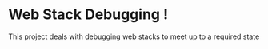 # Web Stack Debugging !
This project deals with debugging web stacks to meet up to a required
state
